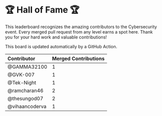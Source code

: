 # 🏆 Hall of Fame 🏆

This leaderboard recognizes the amazing contributors to the Cybersecurity event. Every merged pull request from any level earns a spot here. Thank you for your hard work and valuable contributions!

This board is updated automatically by a GitHub Action.

| Contributor | Merged Contributions |
| :--- | :--- |
| @GAMMA32100 | 1 |
| @GVK-007 | 1 |
| @Tek-Night | 1 |
| @ramcharan46 | 2 |
| @thesungod07 | 2 |
| @vihaancoderva | 1 |
